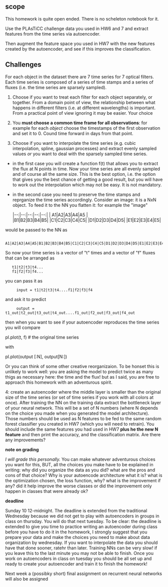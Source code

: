 ## scope
This homework is quite open ended. There is no scheleton notebook for it. 

Use the PLAsTiCC challenge data you used in HW6 and 7 and extract features from the time series via autoencoder. 

Then augment the feature space you used in HW7 with the new features created by the autoencoder, and see if this improves the classification. 

## Challenges

For each object in the dataset there are 7 time series for 7 optical filters. Each time series is composed of a series of time stamps and a series of fluxes (i.e. the time series are sparsely sampled).

1. Choose if you want to treat each filter for each object separately, or together. From a domain point of view, the relationship between what happens in different filters (i.e. at different wavelengths) is important. From a practical point of view ignoring it may be easier. Your choice

2. You **must choose a common time frame for all observations**: for example for each *object* choose the timestamps of the first observation and set it to 0. Cound time forward in days from that point. 

3. Choose if you want to interpolate the time series (e.g. cubic interpolation, spline, gaussian processes) and extract evenly sampled values *or* you want to deal with the sparsely sampled time series. 
 - in the first case you will create a function f(t) that allows you to extract the flux at N points in time. Now your time series are all evenly sampled and of course all the same size. This is the best option, i.e. the option that gives you the best chance of getting a good result, but you will have to work out the interpolation which may not be easy. It is not mandatory.
 - in the second case you need to preserve the time stamps and reprganize the time series accordingly. 
 Consider an image: it is a NxN object. To feed it to the NN you flatten it: for example the "image" 
 
      |--:|--:|--:|--:|--:|
     | A1|A2|A3|A4|A5 |   
      |B1|B2|B3|B4|B5|
      |C1|C2|C3|C4|C5|
      |D1|D2|D3|D4|D5|
      |E1|E2|E3|E4|E5|

would be passed to the NN as 

       A1|A2|A3|A4|A5|B1|B2|B3|B4|B5|C1|C2|C3|C4|C5|D1|D2|D3|D4|D5|E1|E2|E3|E4|E5
       
So now your time series is a vector of "t" times and a vector of "f" fluxes that can  be arranged as 
       
        
       t1|t2|t3|t4...
       f1|f2|f3|f4...


you can pass it as 

         input = t1|t2|t3|t4....f1|f2|f3|f4
         
and ask it to predict 

         output = t1_out|t2_out|t3_out|t4_out....f1_out|f2_out|f3_out|f4_out
         
         
then when you want to see if your autoencoder reproduces the time series you will compare

pl.plot(t, f) # the original time series

with 

pl.plot(output [:N], output[N:])

Or you can think of some other creative reorganizaion. To be honset this is unlikely to work well: you are asking the model to predict twice as many thigs as necessary here: the time and the flux! but as I said, you are free to approach this homework with an adventurous spirit. 

4: create an autoencoder where the middle layer is smaller than the original size of the time series (or set of time series if you work with all colors at once). After training the NN on the training data extract the bottleneck layer of your neural network. This will be a set of N numbers (where N depends on the choice you made when you generated the model architecture). Those numbers should be used as N features to be fed to the same random forest classifier you created in HW7 (which you will need to retrain).  You should include the same features you had used in HW7 **plus he  the new N feature** and then print the accuracy, and the classification matrix. Are there any improvements?


**note on grading** 

*I will grade this personally.* You can make whatever adventurous choices you want for this, BUT, all the choices you make have to be explained in writing: why did you organize the data as you did? what are the pros and cons of that choice? Why is your autoencode architecture what it is? what is the optimization chosen, the loss function, why? what is the improvement if any? did it help improve the worse classes or did the improvement only happen in classes that were already ok?


**deadline** 

Sunday 10 12-midnight. The deadline is extended from the traditional Wednesday because we did not get to play with autoencoders in groups in class on thursday. You will do that next tuesday. To be clear: the deadline is extended to give you time to practice writing an autoencoder during class before you have to do it in the homework, I strongly suggest that you prepare your data and make the choices you need to make about data organization by wednesday. If you want to interpolate the data you should have that done sooner, ratehr than later. Training NNs can be very slow! if you leave this to the last minute you may not be able to finish. Once you work on autoencoders in class on tuesday you should be all set up and ready to create your autoencoder and train it to finish the homework!

Next week a (possibky short) final assignment on recurrent neural networks will also be assigned






